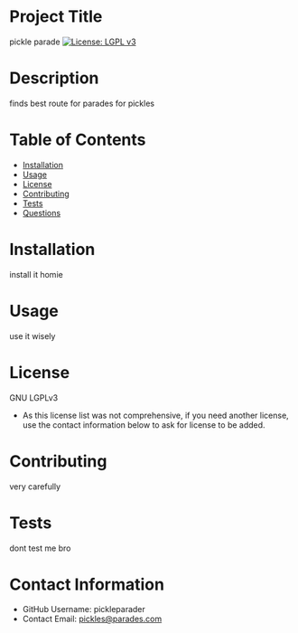 
  # Project Title
  pickle parade
  [![License: LGPL v3](https://img.shields.io/badge/License-LGPL%20v3-blue.svg)](https://www.gnu.org/licenses/lgpl-3.0)

  # Description
  finds best route for parades for pickles

  # Table of Contents 
  * [Installation](#-Installation)
  * [Usage](#-Usage)
  * [License](#-Installation)
  * [Contributing](#-Contributing)
  * [Tests](#-Tests)
  * [Questions](#-Contact-Information)
      
  # Installation
  install it homie
  
  # Usage
  use it wisely
  
  # License 
  GNU LGPLv3
  * As this license list was not comprehensive, if you need another license, use the contact  information below to ask for license to be added. 
  
  # Contributing 
  very carefully
  
  # Tests
  dont test me bro
  
  # Contact Information 
  * GitHub Username: pickleparader
  * Contact Email: pickles@parades.com
  
  